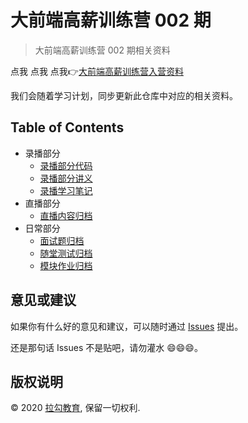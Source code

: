 # 大前端高薪训练营 002 期

> 大前端高薪训练营 002 期相关资料

点我 点我 点我👉[大前端高薪训练营入营资料](prepare) 

我们会随着学习计划，同步更新此仓库中对应的相关资料。

## Table of Contents

- 录播部分
  + [录播部分代码](codes)
  + [录播部分讲义](handouts)
  + [录播学习笔记](notes)
- 直播部分
  + [直播内容归档](live)
- 日常部分
  + [面试题归档](interviews)
  + [随堂测试归档](tests)
  + [模块作业归档](tasks)

## 意见或建议

如果你有什么好的意见和建议，可以随时通过 [Issues](https://gitee.com/lagoufed/fed-e-002/issues) 提出。

还是那句话 Issues 不是贴吧，请勿灌水 😄😄😄。

## 版权说明

&copy; 2020 [拉勾教育](https://kaiwu.lagou.com), 保留一切权利.
